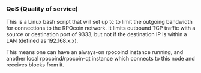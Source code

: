 ### QoS (Quality of service) ###

This is a Linux bash script that will set up tc to limit the outgoing bandwidth for connections to the RPOcoin network. It limits outbound TCP traffic with a source or destination port of 9333, but not if the destination IP is within a LAN (defined as 192.168.x.x).

This means one can have an always-on rpocoind instance running, and another local rpocoind/rpocoin-qt instance which connects to this node and receives blocks from it.
